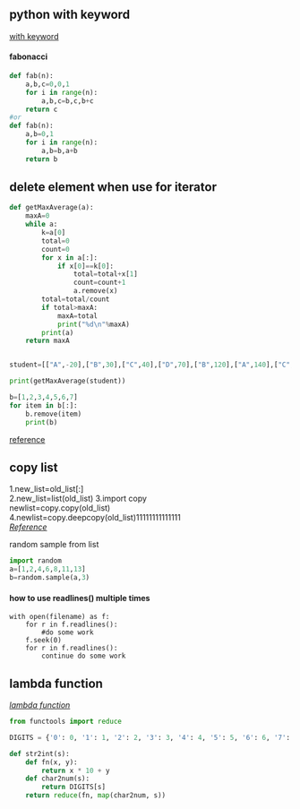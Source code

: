 ## python with keyword
[with keyword](http://preshing.com/20110920/the-python-with-statement-by-example/)  

#### fabonacci  
```python
def fab(n):
    a,b,c=0,0,1
    for i in range(n):
        a,b,c=b,c,b+c
    return c
#or
def fab(n):
    a,b=0,1
    for i in range(n):
        a,b=b,a+b
    return b
```

## delete element when use for iterator  
```python
def getMaxAverage(a):
    maxA=0
    while a:
        k=a[0]
        total=0
        count=0
        for x in a[:]:
            if x[0]==k[0]:
                total=total+x[1]
                count=count+1
                a.remove(x)
        total=total/count
        if total>maxA:
            maxA=total
            print("%d\n"%maxA)
        print(a)
    return maxA


student=[["A",-20],["B",30],["C",40],["D",70],["B",120],["A",140],["C",170],["C",200],["E",300]]

print(getMaxAverage(student))

b=[1,2,3,4,5,6,7]
for item in b[:]:
    b.remove(item)
    print(b)
```
[reference](http://www.cnblogs.com/bananaplan/p/remove-listitem-while-iterating.html)  

## copy list  
1.new_list=old_list[:]  
2.new_list=list(old_list)
3.import copy  
  newlist=copy.copy(old_list)  
4.newlist=copy.deepcopy(old_list)11111111111111  
[*Reference*](https://stackoverflow.com/questions/2612802/how-to-clone-or-copy-a-list)

random sample from list  
```python
import random
a=[1,2,4,6,8,11,13]
b=random.sample(a,3)
```
#### how to use readlines() multiple times
```
with open(filename) as f:
    for r in f.readlines():
        #do some work
    f.seek(0)
    for r in f.readlines():
        continue do some work
```

## lambda function  
[*lambda function*](http://www.secnetix.de/olli/Python/lambda_functions.hawk)  
```python
from functools import reduce

DIGITS = {'0': 0, '1': 1, '2': 2, '3': 3, '4': 4, '5': 5, '6': 6, '7': 7, '8': 8, '9': 9}

def str2int(s):
    def fn(x, y):
        return x * 10 + y
    def char2num(s):
        return DIGITS[s]
    return reduce(fn, map(char2num, s))
```
